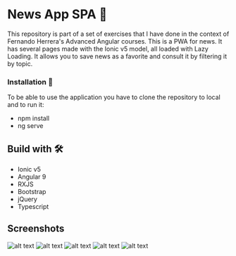 # News App SPA 🚀

This repository is part of a set of exercises that I have done in the context of Fernando Herrera's Advanced Angular courses.
This is a PWA for news. It has several pages made with the Ionic v5 model, all loaded with Lazy Loading. It allows you to save news as a favorite and consult it by filtering it by topic.

### Installation 🔧
To be able to use the application you have to clone the repository to local and to run it:
* npm install
* ng serve

## Build with 🛠️

* Ionic v5 
* Angular 9
* RXJS
* Bootstrap
* jQuery
* Typescript


## Screenshots 
![alt text](https://github.com/alexdelahaba/appNoticias/blob/master/src/assets/screenshots/1.PNG?raw=true)
![alt text](https://github.com/alexdelahaba/appNoticias/blob/master/src/assets/screenshots/2.PNG?raw=true)
![alt text](https://github.com/alexdelahaba/appNoticias/blob/master/src/assets/screenshots/3.PNG?raw=true)
![alt text](https://github.com/alexdelahaba/appNoticias/blob/master/src/assets/screenshots/4.PNG?raw=true)
![alt text](https://github.com/alexdelahaba/appNoticias/blob/master/src/assets/screenshots/5.PNG?raw=true)

